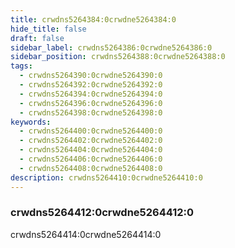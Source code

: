 ```yaml
---
title: crwdns5264384:0crwdne5264384:0
hide_title: false
draft: false
sidebar_label: crwdns5264386:0crwdne5264386:0
sidebar_position: crwdns5264388:0crwdne5264388:0
tags:
  - crwdns5264390:0crwdne5264390:0
  - crwdns5264392:0crwdne5264392:0
  - crwdns5264394:0crwdne5264394:0
  - crwdns5264396:0crwdne5264396:0
  - crwdns5264398:0crwdne5264398:0
keywords:
  - crwdns5264400:0crwdne5264400:0
  - crwdns5264402:0crwdne5264402:0
  - crwdns5264404:0crwdne5264404:0
  - crwdns5264406:0crwdne5264406:0
  - crwdns5264408:0crwdne5264408:0
description: crwdns5264410:0crwdne5264410:0
---
```


### crwdns5264412:0crwdne5264412:0

crwdns5264414:0crwdne5264414:0
